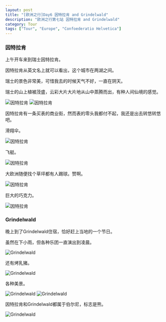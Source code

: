 ```yaml
---
layout: post
title: "[欧洲之行]Day6 因特拉肯 and Grindelwald"
description: "欧洲之行第七站 因特拉肯 and Grindelwald"
category: Tour
tags: ["Tour", "Europe", "Confoederatio Helvetica"]
---
```


### 因特拉肯
上午开车来到瑞士因特拉肯。

因特拉肯从英文名上就可以看出，这个城市在两湖之间。

瑞士的景色非常美，可惜我去的时候天气不好，一直在阴天。

瑞士的山上植被茂盛，云彩大片大片地从山中蒸腾而出，有种人间仙境的感觉。

![因特拉肯](http://ofsstj8tb.bkt.clouddn.com/image/interlaken-grindelwald/0.jpg)
![因特拉肯](http://ofsstj8tb.bkt.clouddn.com/image/interlaken-grindelwald/1.jpg)

因特拉肯有一条买表的商业街，然而表的零头我都付不起，我还是出去转悠转悠吧。

滑翔伞。

![因特拉肯](http://ofsstj8tb.bkt.clouddn.com/image/interlaken-grindelwald/2.jpg)

飞艇。

![因特拉肯](\http://ofsstj8tb.bkt.clouddn.com/image/interlaken-grindelwald/3.jpg)

大欧洲随便找个草坪都有人踢球。赞啊。

![因特拉肯](http://ofsstj8tb.bkt.clouddn.com/image/interlaken-grindelwald/4.jpg)

巨大的巧克力。

![因特拉肯](http://ofsstj8tb.bkt.clouddn.com/image/interlaken-grindelwald/5.jpg)


### Grindelwald
晚上到了Grindelwald住宿，恰好赶上当地的一个节日。

虽然在下小雨，但各种乐团一直演出到凌晨。

![Grindelwald](http://ofsstj8tb.bkt.clouddn.com/image/interlaken-grindelwald/6.jpg)

还有烤乳猪。

![Grindelwald](http://ofsstj8tb.bkt.clouddn.com/image/interlaken-grindelwald/7.jpg)

各种美景。

![Grindelwald](http://ofsstj8tb.bkt.clouddn.com/image/interlaken-grindelwald/8.jpg)
![Grindelwald](http://ofsstj8tb.bkt.clouddn.com/image/interlaken-grindelwald/9.jpg)

因特拉肯和Grindelwald都属于伯尔尼，标志是熊。

![Grindelwald](http://ofsstj8tb.bkt.clouddn.com/image/interlaken-grindelwald/10.jpg)
